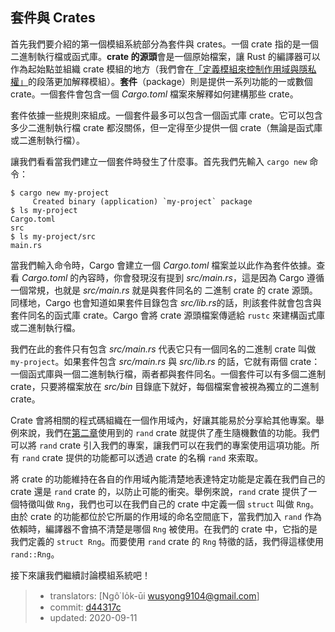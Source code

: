 ## 套件與 Crates

首先我們要介紹的第一個模組系統部分為套件與 crates。一個 crate 指的是一個二進制執行檔或函式庫。**crate 的源頭**會是一個原始檔案，讓 Rust 的編譯器可以作為起始點並組織 crate 模組的地方（我們會在[「定義模組來控制作用域與隱私權」][modules]<!-- ignore -->的段落更加解釋模組）。**套件**（package）則是提供一系列功能的一或數個 crate。一個套件會包含一個 *Cargo.toml* 檔案來解釋如何建構那些 crate。

套件依據一些規則來組成。一個套件最多可以包含一個函式庫 crate。它可以包含多少二進制執行檔 crate 都沒關係，但一定得至少提供一個 crate（無論是函式庫或二進制執行檔）。

讓我們看看當我們建立一個套件時發生了什麼事。首先我們先輸入 `cargo new` 命令：

```console
$ cargo new my-project
     Created binary (application) `my-project` package
$ ls my-project
Cargo.toml
src
$ ls my-project/src
main.rs
```

當我們輸入命令時，Cargo 會建立一個 *Cargo.toml* 檔案並以此作為套件依據。查看 *Cargo.toml* 的內容時，你會發現沒有提到 *src/main.rs*，這是因為 Cargo 遵循一個常規，也就是 *src/main.rs* 就是與套件同名的
二進制 crate 的 crate 源頭。同樣地，Cargo 也會知道如果套件目錄包含 *src/lib.rs*的話，則該套件就會包含與套件同名的函式庫 crate。Cargo 會將 crate 源頭檔案傳遞給 `rustc` 來建構函式庫或二進制執行檔。

我們在此的套件只有包含 *src/main.rs* 代表它只有一個同名的二進制 crate 叫做 `my-project`。如果套件包含 *src/main.rs* 與 *src/lib.rs* 的話，它就有兩個 crate：一個函式庫與一個二進制執行檔，兩者都與套件同名。一個套件可以有多個二進制 crate，只要將檔案放在 *src/bin* 目錄底下就好，每個檔案會被視為獨立的二進制 crate。

Crate 會將相關的程式碼組織在一個作用域內，好讓其能易於分享給其他專案。舉例來說，我們在[第二章][rand]<!-- ignore -->使用到的 `rand` crate 就提供了產生隨機數值的功能。我們可以將 `rand` crate 引入我們的專案，讓我們可以在我們的專案使用這項功能。所有 `rand` crate 提供的功能都可以透過 crate 的名稱 `rand` 來索取。

將 crate 的功能維持在各自的作用域內能清楚地表達特定功能是定義在我們自己的 crate 還是 `rand` crate 的，以防止可能的衝突。舉例來說，`rand` crate 提供了一個特徵叫做 `Rng`，我們也可以在我們自己的 crate 中定義一個 `struct` 叫做 `Rng`。由於 crate 的功能都位於它所屬的作用域的命名空間底下，當我們加入 `rand` 作為依賴時，編譯器不會搞不清楚是哪個 `Rng` 被使用。在我們的 crate 中，它指的是我們定義的 `struct Rng`。而要使用 `rand` crate 的 `Rng` 特徵的話，我們得這樣使用 `rand::Rng`。

接下來讓我們繼續討論模組系統吧！

[modules]: ch07-02-defining-modules-to-control-scope-and-privacy.html
[rand]: ch02-00-guessing-game-tutorial.html#產生隨機數字

> - translators: [Ngô͘ Io̍k-ūi <wusyong9104@gmail.com>]
> - commit: [d44317c](https://github.com/rust-lang/book/blob/d44317c3122b44fb713aba66cc295dee3453b24b/src/ch07-01-packages-and-crates.md)
> - updated: 2020-09-11
